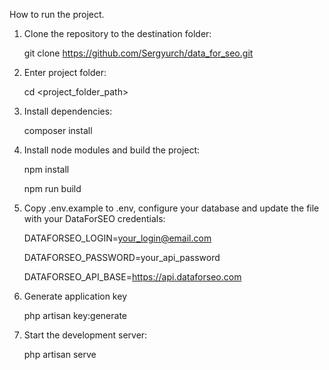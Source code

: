 How to run the project.

1. Clone the repository to the destination folder:

    git clone https://github.com/Sergyurch/data_for_seo.git

2. Enter project folder:

   cd <project_folder_path>

3. Install dependencies:

   composer install

4. Install node modules and build the project:

    npm install

    npm run build

5. Copy .env.example to .env, configure your database and update the file with your DataForSEO credentials:

   DATAFORSEO_LOGIN=your_login@email.com

   DATAFORSEO_PASSWORD=your_api_password

   DATAFORSEO_API_BASE=https://api.dataforseo.com

6. Generate application key

   php artisan key:generate

8. Start the development server:

    php artisan serve
